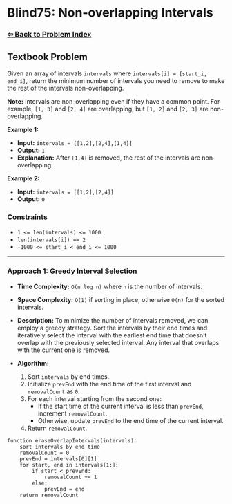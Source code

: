 # Blind75: Non-overlapping Intervals

### [⇦ Back to Problem Index](../../index.md)

## Textbook Problem

Given an array of intervals `intervals` where `intervals[i] = [start_i, end_i]`, return the minimum number of intervals you need to remove to make the rest of the intervals non-overlapping.

**Note:** Intervals are non-overlapping even if they have a common point. For example, `[1, 3]` and `[2, 4]` are overlapping, but `[1, 2]` and `[2, 3]` are non-overlapping.

**Example 1:**

-   **Input:** `intervals = [[1,2],[2,4],[1,4]]`
-   **Output:** `1`
-   **Explanation:** After `[1,4]` is removed, the rest of the intervals are non-overlapping.

**Example 2:**

-   **Input:** `intervals = [[1,2],[2,4]]`
-   **Output:** `0`

### Constraints

-   `1 <= len(intervals) <= 1000`
-   `len(intervals[i]) == 2`
-   `-1000 <= start_i < end_i <= 1000`

---

### Approach 1: Greedy Interval Selection

-   **Time Complexity:** `O(n log n)` where `n` is the number of intervals.
-   **Space Complexity:** `O(1)` if sorting in place, otherwise `O(n)` for the sorted intervals.
-   **Description:** To minimize the number of intervals removed, we can employ a greedy strategy. Sort the intervals by their end times and iteratively select the interval with the earliest end time that doesn't overlap with the previously selected interval. Any interval that overlaps with the current one is removed.
-   **Algorithm:**

    1. Sort `intervals` by end times.
    2. Initialize `prevEnd` with the end time of the first interval and `removalCount` as `0`.
    3. For each interval starting from the second one:
        - If the start time of the current interval is less than `prevEnd`, increment `removalCount`.
        - Otherwise, update `prevEnd` to the end time of the current interval.
    4. Return `removalCount`.

```pseudo
function eraseOverlapIntervals(intervals):
	sort intervals by end time
	removalCount = 0
	prevEnd = intervals[0][1]
	for start, end in intervals[1:]:
		if start < prevEnd:
			removalCount += 1
		else:
			prevEnd = end
	return removalCount
```
